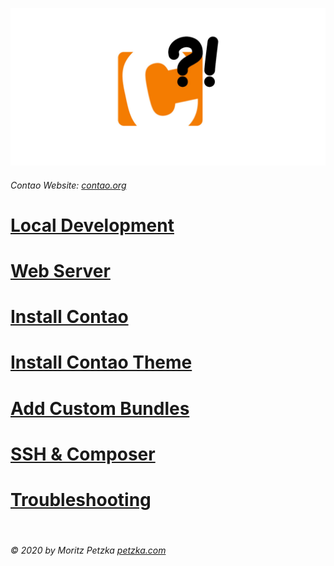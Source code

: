 ![GitHub Logo](../Images/contao_docs.jpg)

###### Contao Website: [contao.org](https://contao.org)

# [Local Development](./local_development/README.md)

# [Web Server](./local_development/README.md)

# [Install Contao](./contao_installation/README.md)

# [Install Contao Theme](./theme_installation/README.md)

# [Add Custom Bundles](./bundle_installation/README.md)

# [SSH & Composer](./ssh_composer/README.md)

# [Troubleshooting](./troubleshooting/README.md)

<br>

######  © 2020 by Moritz Petzka [petzka.com](https://petzka.com) 
